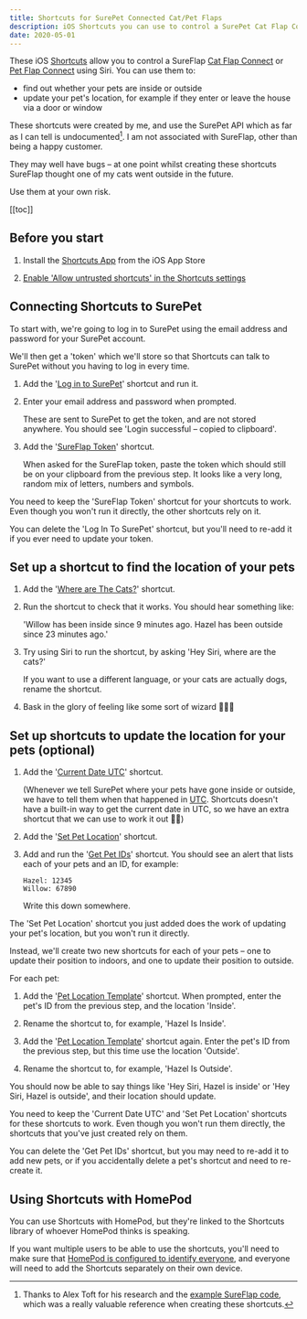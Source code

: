 ```yaml
---
title: Shortcuts for SurePet Connected Cat/Pet Flaps
description: iOS Shortcuts you can use to control a SurePet Cat Flap Connect or Pet Flap Connect with Siri.
date: 2020-05-01
---
```


These iOS [Shortcuts] allow you to control a SureFlap [Cat Flap Connect] or [Pet Flap Connect] using Siri. You can use them to:

- find out whether your pets are inside or outside
- update your pet's location, for example if they enter or leave the house via a door or window

These shortcuts were created by me, and use the SurePet API which as far as I can tell is undocumented[^1]. I am not associated with SureFlap, other than being a happy customer.

They may well have bugs – at one point whilst creating these shortcuts SureFlap thought one of my cats went outside in the future.

Use them at your own risk.

[[toc]]


## Before you start

1. Install the [Shortcuts App] from the iOS App Store

1. [Enable 'Allow untrusted shortcuts' in the Shortcuts settings](https://support.apple.com/en-hk/HT210628)


## Connecting Shortcuts to SurePet

To start with, we're going to log in to SurePet using the email address and password for your SurePet account.

We'll then get a 'token' which we'll store so that Shortcuts can talk to SurePet without you having to log in every time.

1. Add the '[Log in to SurePet]' shortcut and run it.

1. Enter your email address and password when prompted.

   These are sent to SurePet to get the token, and are not stored anywhere. You should see 'Login successful – copied to clipboard'.

1. Add the '[SureFlap Token]' shortcut.

   When asked for the SureFlap token, paste the token which should still be on your clipboard from the previous step. It looks like a very long, random mix of letters, numbers and symbols.

You need to keep the 'SureFlap Token' shortcut for your shortcuts to work. Even though you won't run it directly, the other shortcuts rely on it.

You can delete the 'Log In To SurePet' shortcut, but you'll need to re-add it if you ever need to update your token.


## Set up a shortcut to find the location of your pets

1. Add the '[Where are The Cats?]' shortcut.

1. Run the shortcut to check that it works. You should hear something like:

   'Willow has been inside since 9 minutes ago. Hazel has been outside since 23 minutes ago.'

1. Try using Siri to run the shortcut, by asking 'Hey Siri, where are the cats?'

   If you want to use a different language, or your cats are actually dogs, rename the shortcut.

1. Bask in the glory of feeling like some sort of wizard 🧙🏻‍♂️


## Set up shortcuts to update the location for your pets (optional)

1. Add the '[Current Date UTC]' shortcut.

   (Whenever we tell SurePet where your pets have gone inside or outside, we have to tell them when that happened in [UTC]. Shortcuts doesn't have a built-in way to get the current date in UTC, so we have an  extra shortcut that we can use to work it out 🤦‍♂️)

1. Add the '[Set Pet Location]' shortcut.

1. Add and run the '[Get Pet IDs]' shortcut. You should see an alert that lists each of your pets and an ID, for example:

   ```
   Hazel: 12345
   Willow: 67890
   ```

   Write this down somewhere.

The 'Set Pet Location' shortcut you just added does the work of updating your pet's location, but you won't run it directly.
   
Instead, we'll create two new shortcuts for each of your pets – one to update their position to indoors, and one to update their position to outside.

For each pet:

1. Add the '[Pet Location Template]' shortcut. When prompted, enter the pet's ID from the previous step, and the location 'Inside'.

1. Rename the shortcut to, for example, 'Hazel Is Inside'.

1. Add the '[Pet Location Template]' shortcut again. Enter the pet's ID from the previous step, but this time use the location 'Outside'.

1. Rename the shortcut to, for example, 'Hazel Is Outside'.

You should now be able to say things like 'Hey Siri, Hazel is inside' or 'Hey Siri, Hazel is outside', and their location should update.

You need to keep the 'Current Date UTC' and 'Set Pet Location' shortcuts for these shortcuts to work. Even though you won't run them directly, the shortcuts that you've just created rely on them.

You can delete the 'Get Pet IDs' shortcut, but you may need to re-add it to add new pets, or if you accidentally delete a pet's shortcut and need to re-create it.


## Using Shortcuts with HomePod

You can use Shortcuts with HomePod, but they're linked to the Shortcuts library of whoever HomePod thinks is speaking.

If you want multiple users to be able to use the shortcuts, you'll need to make sure that [HomePod is configured to identify everyone](https://support.apple.com/en-gb/HT204753), and everyone will need to add the Shortcuts separately on their own device.


[Shortcuts]: https://support.apple.com/en-gb/HT208309
[Shortcuts App]: https://apps.apple.com/us/app/shortcuts/id915249334
[Cat Flap Connect]: https://www.surepetcare.com/en-gb/pet-doors/microchip-cat-flap-connect
[Pet Flap Connect]: https://www.surepetcare.com/en-gb/pet-doors/microchip-pet-door-connect
[UTC]: https://en.wikipedia.org/wiki/Coordinated_Universal_Time

[Log in to SurePet]: https://www.icloud.com/shortcuts/455b2a3b5a474232b171277ab8c943d0
[SureFlap Token]: https://www.icloud.com/shortcuts/1a2e9f25aa41442594929818f43d5545
[Where are The Cats?]: https://www.icloud.com/shortcuts/1e209e4a6e8d4529a47928755cc33517
[Current Date UTC]: https://www.icloud.com/shortcuts/969fef057bf54272b8295bdd249e6483
[Set Pet Location]: https://www.icloud.com/shortcuts/dcb6fe25a39d40c4a2509b8fef568faf
[Get Pet IDs]: https://www.icloud.com/shortcuts/71edeb81bea6489581f6831844bff26b
[Pet Location Template]: https://www.icloud.com/shortcuts/237f9b5f929a4454a7bb7b7fcba4fdec

[^1]: Thanks to Alex Toft for his research and the [example SureFlap code](https://github.com/alextoft/sureflap), which was a really valuable reference when creating these shortcuts.
